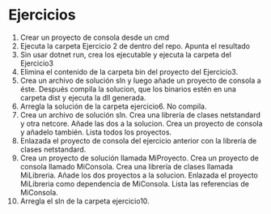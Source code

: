 # Ejercicios

1. Crear un proyecto de consola desde un cmd
2. Ejecuta la carpeta Ejercicio 2 de dentro del repo. Apunta el resultado
3. Sin usar dotnet run, crea los ejecutable y ejecuta la carpeta del Ejercicio3
4. Elimina el contenido de la carpeta bin del proyecto del Ejercicio3.
5. Crea un archivo de solución sln y luego añade un proyecto de consola a éste. Después compila la solucion, que los binarios estén en una carpeta dist y ejecuta la dll generada.
6. Arregla la solución de la carpeta ejercicio6. No compila.
7. Crea un archivo de solución sln. Crea una librería de clases netstandard y otra netcore. Añade las dos a la solucion. Crea un proyecto de consola y añadelo también. Lista todos los proyectos.
8. Enlazada el proyecto de consola del ejercicio anterior con la librería de clases netstandard.
9. Crea un proyecto de solución llamada MiProyecto. Crea un proyecto de consola llamado MiConsola. Crea una librería de clases llamada MiLibreria. Añade los dos proyectos a la solucion. Enlazada el proyecto MiLibreria como dependencia de MiConsola. Lista las referencias de MiConsola.
10. Arregla el sln de la carpeta ejercicio10.